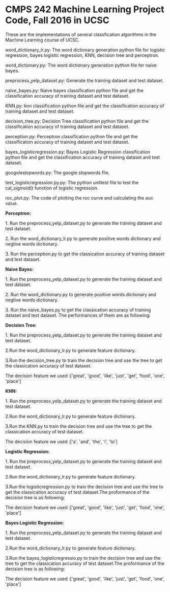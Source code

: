 # CMPS 242 Machine Learning Project Code, Fall 2016 in UCSC
<p>
These are the implementations of several classfication algorithms in the Machine Learning course of UCSC.
</p>
<p>
word_dictionary_lr.py: The word dictionary generation python file for logistic regression, bayes logistic regression, KNN, decision tree and perceptron.   
</p>
<p>
word_dictionary.py: The word dictionary generation python file for naive bayes.  
</p>
preprocess_yelp_dataset.py: Generate the training dataset and test dataset.  
</p>
<p>
naive_bayes.py: Naive bayes classification python file and get the classification accuracy of training dataset and test dataset.  
</p>
<p>
KNN.py: knn classification python file and get the classification accuracy of training dataset and test dataset.  
</p>
<p>
decision_tree.py: Decision Tree classification python file and get the classification accuracy of training dataset and test dataset.  
</p>
<p>
perception.py: Perceptron classification python file and get the classification accuracy of training dataset and test dataset.  
</p>
<p>
bayes_logisticregression.py: Bayes Logistic Regression classification python file and get the classification accuracy of training dataset and test dataset.  
</p>
<p>
googolestopwords.py: The google stopwords file.
</p>
<p>
test_logisticregression.py.py: The python unittest file to test the cal_sigmoid() function of logistic regression.
</p>
<p>
roc_plot.py: The code of plotting the roc curve and calculating the auc value.
</p>
<p>
<b>Perceptron:</b>
</p>
<p>
1. Run the preprocess_yelp_dataset.py to generate the training dataset and test dataset. 
</p>
<p>
2. Run the word_dictionary_lr.py to generate positive words dictionary and negtive words dictionary.
</p>
<p>
3. Run the perception.py to get the classication accuracy of training dataset and test dataset. 
</p>
<p>
<b>Naive Bayes:</b>
</p>
<p>
1. Run the preprocess_yelp_dataset.py to generate the training dataset and test dataset. 
</p>
<p>
2. Run the word_dictionary.py to generate positive words dictionary and negtive words dictionary.
</p>
<p>
3. Run the naive_bayes.py to get the classication accuracy of training dataset and test dataset. The performances of them are as following:
</p>
<p>
<b>Decision Tree:</b>
</p>
<p>
1. Run the preprocess_yelp_dataset.py to generate the training dataset and test dataset. 
</p>
<p>
2.Run the word_dictionary_lr.py to generate feature dictionary.
</p>
<p>
3.Run the decision_tree.py to train the decision tree and use the tree to get the classication accuracy of test dataset.                   
</p>
<p>
The decision feature we used :['great', 'good', 'like', 'just', 'get', 'food', 'one', 'place']
</p>
<p>
<b>KNN:</b>
</p>
<p>
1. Run the preprocess_yelp_dataset.py to generate the training dataset and test dataset. 
</p>
<p>
2.Run the word_dictionary_lr.py to generate feature dictionary.
</p>
<p>
3.Run the KNN.py to train the decision tree and use the tree to get the classication accuracy of test dataset.   
</p>
<p>
The decision feature we used :['a', 'and', 'the', 'i', 'to']
</p>
<b>Logistic Regression:</b>
</p>
<p>
1. Run the preprocess_yelp_dataset.py to generate the training dataset and test dataset. 
</p>
<p>
2.Run the word_dictionary_lr.py to generate feature dictionary.
</p>
<p>
3.Run the logisticregression.py to train the decision tree and use the tree to get the classication accuracy of test dataset.The proformance of the decision tree is as following:                    
</p>
<p>
The decision feature we used :['great', 'good', 'like', 'just', 'get', 'food', 'one', 'place']
</p>
<b>Bayes Logistic Regression:</b>
</p>
<p>
1. Run the preprocess_yelp_dataset.py to generate the training dataset and test dataset. 
</p>
<p>
2.Run the word_dictionary_lr.py to generate feature dictionary.
</p>
<p>
3.Run the bayes_logisticregressio.py to train the decision tree and use the tree to get the classication accuracy of test dataset.The proformance of the decision tree is as following:                    
</p>
<p>
The decision feature we used :['great', 'good', 'like', 'just', 'get', 'food', 'one', 'place']
</p>
